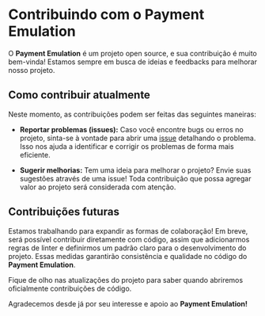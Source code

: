 # Contribuindo com o Payment Emulation

O **Payment Emulation** é um projeto open source, e sua contribuição é muito bem-vinda! 
Estamos sempre em busca de ideias e feedbacks para melhorar nosso projeto.

## Como contribuir atualmente

Neste momento, as contribuições podem ser feitas das seguintes maneiras:

- **Reportar problemas (issues):** Caso você encontre bugs ou erros no projeto, sinta-se 
à vontade para abrir uma [issue](https://github.com/valdean7/payment_emulation/issues) detalhando o problema. 
Isso nos ajuda a identificar e corrigir os problemas de forma mais eficiente.

- **Sugerir melhorias:** Tem uma ideia para melhorar o projeto? Envie suas sugestões através de uma issue! 
Toda contribuição que possa agregar valor ao projeto será considerada com atenção.

## Contribuições futuras

Estamos trabalhando para expandir as formas de colaboração! Em breve, será possível contribuir diretamente com código, 
assim que adicionarmos regras de linter e definirmos um padrão claro para o desenvolvimento do projeto. 
Essas medidas garantirão consistência e qualidade no código do **Payment Emulation**.

Fique de olho nas atualizações do projeto para saber quando abriremos oficialmente contribuições de código.

Agradecemos desde já por seu interesse e apoio ao **Payment Emulation!**